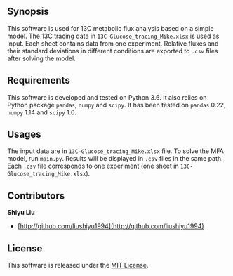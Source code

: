 ## Synopsis

This software is used for 13C metabolic flux analysis based on a simple model. The 13C tracing data in `13C-Glucose_tracing_Mike.xlsx` is used as input. Each sheet contains data from one experiment. Relative fluxes and their standard deviations in different conditions are exported to `.csv` files after solving the model.

## Requirements

This software is developed and tested on Python 3.6. It also relies on Python package `pandas`, `numpy` and `scipy`. It has been tested on `pandas` 0.22, `numpy` 1.14 and `scipy` 1.0.

## Usages

The input data are in `13C-Glucose_tracing_Mike.xlsx` file. To solve the MFA model, run `main.py`. Results will be displayed in `.csv` files in the same path. Each `.csv` file corresponds to one experiment (one sheet in `13C-Glucose_tracing_Mike.xlsx`).

## Contributors

**Shiyu Liu**

+ [http://github.com/liushiyu1994](http://github.com/liushiyu1994)

## License

This software is released under the [MIT License](LICENSE-MIT).
